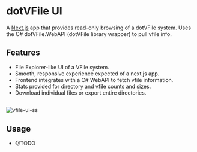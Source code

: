 # dotVFile UI

A [Next.js](https://nextjs.org) app that provides read-only browsing of a dotVFile system. Uses the C# dotVFile.WebAPI (dotVFile library wrapper) to pull vfile info.

## Features

- File Explorer-like UI of a VFile system.
- Smooth, responsive experience expected of a next.js app.
- Frontend integrates with a C# WebAPI to fetch vfile information.
- Stats provided for directory and vfile counts and sizes.
- Download individual files or export entire directories.

##
![vfile-ui-ss](https://github.com/user-attachments/assets/a1a79ebc-e025-410e-ab8b-51b80629a031)

## Usage

- @TODO

